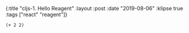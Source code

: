 {:title "cljs-1. Hello Reagent"
 :layout :post
 :date "2019-08-06"
 :klipse true
 :tags  ["react" "reagent"]}

```klipse-reagent
(+ 2 2)
```
